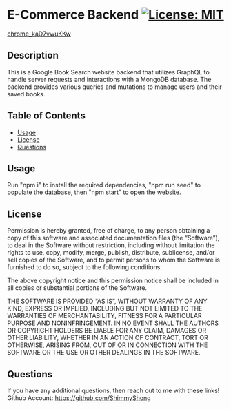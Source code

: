 # E-Commerce Backend [![License: MIT](https://img.shields.io/badge/License-MIT-yellow.svg)](https://opensource.org/licenses/MIT)

[chrome_kaD7vwuKKw](https://github.com/ShimmyShong/Book-Search-Engine-Refactor-To-GraphQL/assets/123122824/f5efcafa-4bfa-4756-831b-e42170a098eb)


## Description
This is a Google Book Search website backend that utilizes GraphQL to handle server requests and interactions with a MongoDB database. The backend provides various queries and mutations to manage users and their saved books.
## Table of Contents
- [Usage](#usage)
- [License](#license)
- [Questions](#questions)
## Usage
Run "npm i" to install the required dependencies, "npm run seed" to populate the database, then "npm start" to open the website.
## License
Permission is hereby granted, free of charge, to any person obtaining a copy of this software and associated documentation files (the “Software”), to deal in the Software without restriction, including without limitation the rights to use, copy, modify, merge, publish, distribute, sublicense, and/or sell copies of the Software, and to permit persons to whom the Software is furnished to do so, subject to the following conditions:

The above copyright notice and this permission notice shall be included in all copies or substantial portions of the Software.

THE SOFTWARE IS PROVIDED “AS IS”, WITHOUT WARRANTY OF ANY KIND, EXPRESS OR IMPLIED, INCLUDING BUT NOT LIMITED TO THE WARRANTIES OF MERCHANTABILITY, FITNESS FOR A PARTICULAR PURPOSE AND NONINFRINGEMENT. IN NO EVENT SHALL THE AUTHORS OR COPYRIGHT HOLDERS BE LIABLE FOR ANY CLAIM, DAMAGES OR OTHER LIABILITY, WHETHER IN AN ACTION OF CONTRACT, TORT OR OTHERWISE, ARISING FROM, OUT OF OR IN CONNECTION WITH THE SOFTWARE OR THE USE OR OTHER DEALINGS IN THE SOFTWARE.
## Questions
If you have any additional questions, then reach out to me with these links!
Github Account: https://github.com/ShimmyShong
